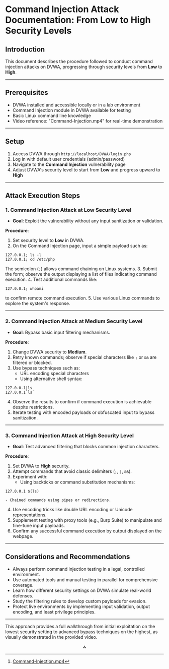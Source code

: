 # Command Injection Attack Documentation: From Low to High Security Levels

## Introduction

This document describes the procedure followed to conduct command injection attacks on DVWA, progressing through security levels from **Low** to **High**.

***

## Prerequisites

- DVWA installed and accessible locally or in a lab environment
- Command Injection module in DVWA available for testing
- Basic Linux command line knowledge
- Video reference: "Command-Injection.mp4" for real-time demonstration

***

## Setup

1. Access DVWA through `http://localhost/DVWA/login.php`
2. Log in with default user credentials (admin/password)
3. Navigate to the **Command Injection** vulnerability page
4. Adjust DVWA's security level to start from **Low** and progress upward to **High**

***

## Attack Execution Steps

### 1. Command Injection Attack at Low Security Level

- **Goal**: Exploit the vulnerability without any input sanitization or validation.

**Procedure**:

1. Set security level to **Low** in DVWA.
2. On the Command Injection page, input a simple payload such as:

```
127.0.0.1; ls -l
127.0.0.1; cd /etc/php
```

The semicolon (`;`) allows command chaining on Linux systems.
3. Submit the form; observe the output displaying a list of files indicating command execution.
4. Test additional commands like:

```
127.0.0.1; whoami
```

to confirm remote command execution.
5. Use various Linux commands to explore the system's response.

***

### 2. Command Injection Attack at Medium Security Level

- **Goal**: Bypass basic input filtering mechanisms.

**Procedure**:

1. Change DVWA security to **Medium**.
2. Retry known commands; observe if special characters like `;` or `&&` are filtered or blocked.
3. Use bypass techniques such as:
    - URL encoding special characters
    - Using alternative shell syntax:

```
127.0.0.1|ls
127.0.0.1`ls`
```

4. Observe the results to confirm if command execution is achievable despite restrictions.
5. Iterate testing with encoded payloads or obfuscated input to bypass sanitization.

***

### 3. Command Injection Attack at High Security Level

- **Goal**: Test advanced filtering that blocks common injection characters.

**Procedure**:

1. Set DVWA to **High** security.
2. Attempt commands that avoid classic delimiters (`;`, `|`, `&&`).
3. Experiment with:
    - Using backticks or command substitution mechanisms:

```
127.0.0.1 $(ls)
```

    - Chained commands using pipes or redirections.
4. Use encoding tricks like double URL encoding or Unicode representations.
5. Supplement testing with proxy tools (e.g., Burp Suite) to manipulate and fine-tune input payloads.
6. Confirm any successful command execution by output displayed on the webpage.

***

## Considerations and Recommendations

- Always perform command injection testing in a legal, controlled environment.
- Use automated tools and manual testing in parallel for comprehensive coverage.
- Learn how different security settings on DVWA simulate real-world defenses.
- Study the filtering rules to develop custom payloads for evasion.
- Protect live environments by implementing input validation, output encoding, and least privilege principles.

***

This approach provides a full walkthrough from initial exploitation on the lowest security setting to advanced bypass techniques on the highest, as visually demonstrated in the provided video.
<span style="display:none">[^1]</span>

<div style="text-align: center">⁂</div>

[^1]: [Command-Injection.mp4](https://drive.google.com/file/d/1sqQgHsr8l3xfSNWZN9ITb50WJY3_h2GT/view?usp=sharing)

